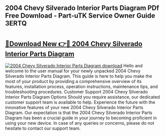 ## 2004 Chevy Silverado Interior Parts Diagram PDf Free Download - Part-uTK Service Owner Guide 3ERTQ

# <h2><a href="http://dfph9z.blite.top/?on=2004+Chevy+Silverado+Interior+Parts+Diagram">🔗Download New 👉🔴 2004 Chevy Silverado Interior Parts Diagram</a></h2>

[![2004 Chevy Silverado Interior Parts Diagram download](https://i.imgur.com/lujVjoI.png)](http://dfph9z.blite.top/?on=2004+Chevy+Silverado+Interior+Parts+Diagram)
Hello and welcome to the user manual for your newly unpacked 2004 Chevy Silverado Interior Parts Diagram. This guide is here to help you make the most of your product by providing a comprehensive overview of its features, installation process, operation instructions, maintenance tips, and troubleshooting procedures. Customer Support 2004 Chevy Silverado Interior Parts Diagram Options Should you require assistance, our dedicated customer support team is available to help. Experience the future with the innovative features of your new 2004 Chevy Silverado Interior Parts Diagram. Our expectation is that the 2004 Chevy Silverado Interior Parts Diagram has been a crucial guide in your journey to becoming proficient in using your new device. In case of any queries or concerns, please do not hesitate to contact our support team.
